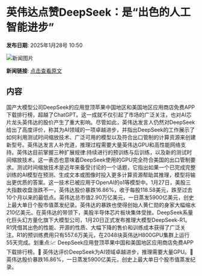 # 英伟达点赞DeepSeek：是“出色的人工智能进步”

**发布日期**: 2025年1月28号 10:50

![新闻图片](https://pic.chinaz.com/picmap/thumb/201811151633429961_46.jpg)

**新闻链接**: [点击查看原文](https://www.aibase.com/zh/news/15037)

## 内容

国产大模型公司DeepSeek的应用登顶苹果中国地区和美国地区应用商店免费APP下载排行榜，超越了ChatGPT。这一成就不仅引起了市场的广泛关注，也对AI芯片龙头英伟达的股价产生了重大影响。尽管如此，英伟达发言人仍然对DeepSeek给出了高度评价，称其为AI领域的一项卓越进步，并指出DeepSeek的工作展示了如何利用测试时间缩放技术、广泛可用的模型以及符合出口管制的计算资源来创建新型号。英伟达发言人补充道，推理过程需要大量英伟达GPU和高性能网络支持。英伟达目前掌握三种扩展规律:持续进行的预训练与后训练，以及新的测试时间缩放技术。这一表态也意味着DeepSeek使用的GPU完全符合美国的出口管制要求。测试时间缩放技术是近年来备受讨论的一个话题，它指出如果一个已完成完整训练的AI模型在预测、生成文本或图像时投入更多计算资源帮助其推理，模型将输出更优质的答案。这一技术已被应用于OpenAI的o1等模型中。1月27日，美股三大指数收盘涨跌不一，英伟达股价暴跌16.86%，收于每股118.58美元，跌至过去10个月以来的最低点。英伟达总市值2.90万亿美元，一日蒸发5900亿美元，创史上最大单日个股市值蒸发纪录。英伟达的暴跌也使得创始人黄仁勋的身家大幅缩水210亿美元。在英伟达的带领下，美股半导体芯片板块集体受挫。DeepSeek系量化巨头幻方量化旗下大模型公司，1月20日正式发布推理大模型DeepSeek-R1。R1凭借其出色的性能、开源的性质、大幅下降的售价和训练成本获得了广泛关注。R1的预训练费用只有557.6万美元，在2048块英伟达H800GPU集群上运行55天完成。划重点:📈 DeepSeek应用登顶苹果中国和美国地区应用商店免费APP下载排行榜。💬 英伟达评价DeepSeek为AI领域卓越进步，推理需要大量GPU。💸 英伟达股价暴跌16.86%，一日蒸发5900亿美元，创史上最大单日个股市值蒸发纪录。
